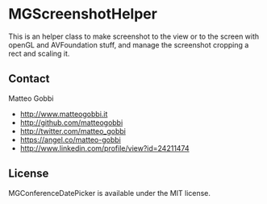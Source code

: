 MGScreenshotHelper
==================

This is an helper class to make screenshot to the view or to the screen with openGL and AVFoundation stuff, and manage the screenshot cropping a rect and scaling it.

## Contact

Matteo Gobbi

- http://www.matteogobbi.it
- http://github.com/matteogobbi
- http://twitter.com/matteo_gobbi
- https://angel.co/matteo-gobbi
- http://www.linkedin.com/profile/view?id=24211474

## License

MGConferenceDatePicker is available under the MIT license.
